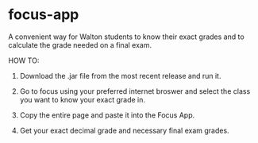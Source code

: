 # focus-app
A convenient way for Walton students to know their exact grades and to calculate the grade needed on a final exam.


HOW TO:

1. Download the .jar file from the most recent release and run it.

2. Go to focus using your preferred internet broswer and select the class you want to know your exact grade in.

3. Copy the entire page and paste it into the Focus App.

4. Get your exact decimal grade and necessary final exam grades.
